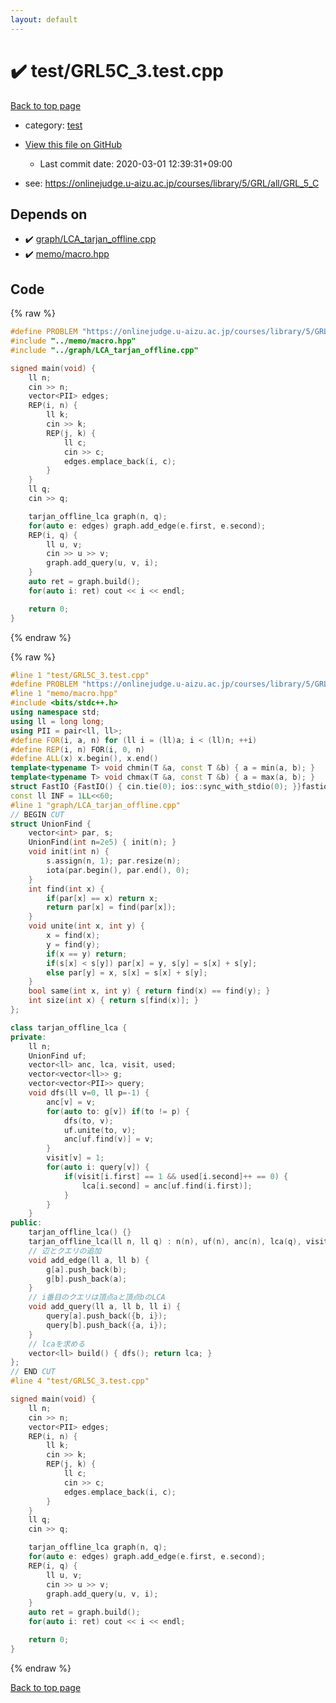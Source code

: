 ```yaml
---
layout: default
---
```


<!-- mathjax config similar to math.stackexchange -->
<script type="text/javascript" async
  src="https://cdnjs.cloudflare.com/ajax/libs/mathjax/2.7.5/MathJax.js?config=TeX-MML-AM_CHTML">
</script>
<script type="text/x-mathjax-config">
  MathJax.Hub.Config({
    TeX: { equationNumbers: { autoNumber: "AMS" }},
    tex2jax: {
      inlineMath: [ ['$','$'] ],
      processEscapes: true
    },
    "HTML-CSS": { matchFontHeight: false },
    displayAlign: "left",
    displayIndent: "2em"
  });
</script>

<script type="text/javascript" src="https://cdnjs.cloudflare.com/ajax/libs/jquery/3.4.1/jquery.min.js"></script>
<script src="https://cdn.jsdelivr.net/npm/jquery-balloon-js@1.1.2/jquery.balloon.min.js" integrity="sha256-ZEYs9VrgAeNuPvs15E39OsyOJaIkXEEt10fzxJ20+2I=" crossorigin="anonymous"></script>
<script type="text/javascript" src="../../assets/js/copy-button.js"></script>
<link rel="stylesheet" href="../../assets/css/copy-button.css" />


# :heavy_check_mark: test/GRL5C_3.test.cpp

<a href="../../index.html">Back to top page</a>

* category: <a href="../../index.html#098f6bcd4621d373cade4e832627b4f6">test</a>
* <a href="{{ site.github.repository_url }}/blob/master/test/GRL5C_3.test.cpp">View this file on GitHub</a>
    - Last commit date: 2020-03-01 12:39:31+09:00


* see: <a href="https://onlinejudge.u-aizu.ac.jp/courses/library/5/GRL/all/GRL_5_C">https://onlinejudge.u-aizu.ac.jp/courses/library/5/GRL/all/GRL_5_C</a>


## Depends on

* :heavy_check_mark: <a href="../../library/graph/LCA_tarjan_offline.cpp.html">graph/LCA_tarjan_offline.cpp</a>
* :heavy_check_mark: <a href="../../library/memo/macro.hpp.html">memo/macro.hpp</a>


## Code

<a id="unbundled"></a>
{% raw %}
```cpp
#define PROBLEM "https://onlinejudge.u-aizu.ac.jp/courses/library/5/GRL/all/GRL_5_C"
#include "../memo/macro.hpp"
#include "../graph/LCA_tarjan_offline.cpp"

signed main(void) {
    ll n;
    cin >> n;
    vector<PII> edges;
    REP(i, n) {
        ll k;
        cin >> k;
        REP(j, k) {
            ll c;
            cin >> c;
            edges.emplace_back(i, c);
        }
    }
    ll q;
    cin >> q;

    tarjan_offline_lca graph(n, q);
    for(auto e: edges) graph.add_edge(e.first, e.second);
    REP(i, q) {
        ll u, v;
        cin >> u >> v;
        graph.add_query(u, v, i);
    }
    auto ret = graph.build();
    for(auto i: ret) cout << i << endl;

    return 0;
}
```
{% endraw %}

<a id="bundled"></a>
{% raw %}
```cpp
#line 1 "test/GRL5C_3.test.cpp"
#define PROBLEM "https://onlinejudge.u-aizu.ac.jp/courses/library/5/GRL/all/GRL_5_C"
#line 1 "memo/macro.hpp"
#include <bits/stdc++.h>
using namespace std;
using ll = long long;
using PII = pair<ll, ll>;
#define FOR(i, a, n) for (ll i = (ll)a; i < (ll)n; ++i)
#define REP(i, n) FOR(i, 0, n)
#define ALL(x) x.begin(), x.end()
template<typename T> void chmin(T &a, const T &b) { a = min(a, b); }
template<typename T> void chmax(T &a, const T &b) { a = max(a, b); }
struct FastIO {FastIO() { cin.tie(0); ios::sync_with_stdio(0); }}fastiofastio;
const ll INF = 1LL<<60;
#line 1 "graph/LCA_tarjan_offline.cpp"
// BEGIN CUT
struct UnionFind {
    vector<int> par, s;
    UnionFind(int n=2e5) { init(n); }
    void init(int n) {
        s.assign(n, 1); par.resize(n);
        iota(par.begin(), par.end(), 0);
    }
    int find(int x) {
        if(par[x] == x) return x;
        return par[x] = find(par[x]);
    }
    void unite(int x, int y) {
        x = find(x);
        y = find(y);
        if(x == y) return;
        if(s[x] < s[y]) par[x] = y, s[y] = s[x] + s[y];
        else par[y] = x, s[x] = s[x] + s[y];
    }
    bool same(int x, int y) { return find(x) == find(y); }
    int size(int x) { return s[find(x)]; }
};

class tarjan_offline_lca {
private:
    ll n;
    UnionFind uf;
    vector<ll> anc, lca, visit, used;
    vector<vector<ll>> g;
    vector<vector<PII>> query;
    void dfs(ll v=0, ll p=-1) {
        anc[v] = v;
        for(auto to: g[v]) if(to != p) {
            dfs(to, v);
            uf.unite(to, v);
            anc[uf.find(v)] = v;
        }
        visit[v] = 1;
        for(auto i: query[v]) {
            if(visit[i.first] == 1 && used[i.second]++ == 0) {
                lca[i.second] = anc[uf.find(i.first)];
            }
        }
    }
public:
    tarjan_offline_lca() {}
    tarjan_offline_lca(ll n, ll q) : n(n), uf(n), anc(n), lca(q), visit(n), used(q), g(n), query(n) {}
    // 辺とクエリの追加
    void add_edge(ll a, ll b) {
        g[a].push_back(b);
        g[b].push_back(a);
    }
    // i番目のクエリは頂点aと頂点bのLCA
    void add_query(ll a, ll b, ll i) {
        query[a].push_back({b, i});
        query[b].push_back({a, i});
    }
    // lcaを求める
    vector<ll> build() { dfs(); return lca; }
};
// END CUT
#line 4 "test/GRL5C_3.test.cpp"

signed main(void) {
    ll n;
    cin >> n;
    vector<PII> edges;
    REP(i, n) {
        ll k;
        cin >> k;
        REP(j, k) {
            ll c;
            cin >> c;
            edges.emplace_back(i, c);
        }
    }
    ll q;
    cin >> q;

    tarjan_offline_lca graph(n, q);
    for(auto e: edges) graph.add_edge(e.first, e.second);
    REP(i, q) {
        ll u, v;
        cin >> u >> v;
        graph.add_query(u, v, i);
    }
    auto ret = graph.build();
    for(auto i: ret) cout << i << endl;

    return 0;
}

```
{% endraw %}

<a href="../../index.html">Back to top page</a>

